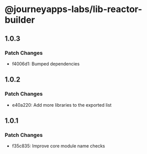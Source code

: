 # @journeyapps-labs/lib-reactor-builder

## 1.0.3

### Patch Changes

- f4006d1: Bumped dependencies

## 1.0.2

### Patch Changes

- e40a220: Add more libraries to the exported list

## 1.0.1

### Patch Changes

- f35c835: Improve core module name checks

